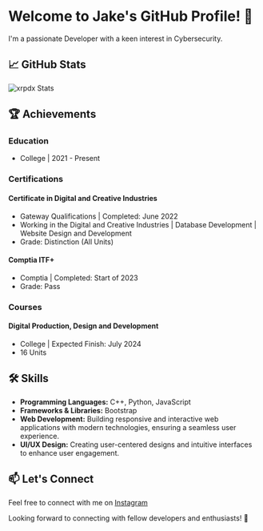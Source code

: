 # Welcome to Jake's GitHub Profile! 👋

I'm a passionate Developer with a keen interest in Cybersecurity. 

## 📈 GitHub Stats

![xrpdx Stats](https://github-readme-stats.vercel.app/api?username=rdp-x)

## 🏆 Achievements

### Education

- College | 2021 - Present

### Certifications

#### Certificate in Digital and Creative Industries
- Gateway Qualifications | Completed: June 2022
- Working in the Digital and Creative Industries | Database Development | Website Design and Development
- Grade: Distinction (All Units)

#### Comptia ITF+ 
- Comptia | Completed: Start of 2023
- Grade: Pass

### Courses

#### Digital Production, Design and Development
- College | Expected Finish: July 2024
- 16 Units

## 🛠️ Skills

- **Programming Languages:** C++, Python, JavaScript
- **Frameworks & Libraries:** Bootstrap
- **Web Development:** Building responsive and interactive web applications with modern technologies, ensuring a seamless user experience.
- **UI/UX Design:** Creating user-centered designs and intuitive interfaces to enhance user engagement.

## 📫 Let's Connect

Feel free to connect with me on [Instagram](https://www.instagram.com/x_rdp_x/)

Looking forward to connecting with fellow developers and enthusiasts! 🌟
